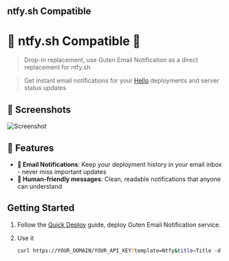 ## ntfy.sh Compatible

# 🧩 ntfy.sh Compatible 🧩

> Drop-in replacement, use Guten Email Notification as a direct replacement for ntfy.sh

> Get instant email notifications for your [Hello](https://github.com/user/hello) deployments and server status updates

## 🌠️ Screenshots

![Screenshot](./screenshot.png)

## 🌟 Features

- **📧 Email Notifications**: Keep your deployment history in your email inbox - never miss important updates
- **👥 Human-friendly messages**: Clean, readable notifications that anyone can understand

## Getting Started

1. Follow the [Quick Deploy](../../../docs/Deployment.md) guide, deploy Guten Email Notification service.

2. Use it

   ```sh
   curl https://YOUR_DOMAIN/YOUR_API_KEY?template=Ntfy&title=Title -d 'Message'
   ```
